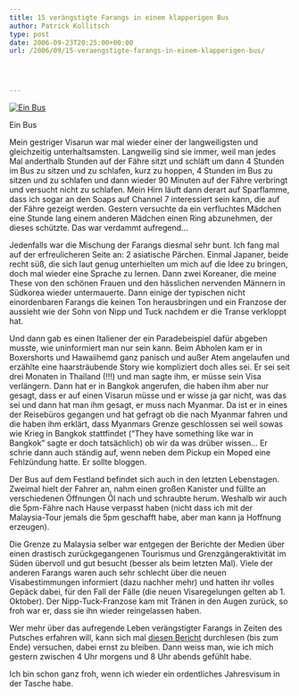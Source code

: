 ```yaml
---
title: 15 verängstigte Farangs in einem klapperigen Bus
author: Patrick Kollitsch
type: post
date: 2006-09-23T20:25:00+00:00
url: /2006/09/15-veraengstigte-farangs-in-einem-klapperigen-bus/




---
```

<div class="flickr">
  <a href="http://flickr.com/photos/schreibblogade/250244877/"><img src="//static.flickr.com/89/250244877_cdca847c31.jpg" alt="Ein Bus" /></a></p> 
  
  <p>
    Ein Bus
  </p>
</div>

Mein gestriger Visarun war mal wieder einer der langweiligsten und gleichzeitig unterhaltsamsten. Langweilig sind sie immer, weil man jedes Mal anderthalb Stunden auf der F&auml;hre sitzt und schl&auml;ft um dann 4 Stunden im Bus zu sitzen und zu schlafen, kurz zu hoppen, 4 Stunden im Bus zu sitzen und zu schlafen und dann wieder 90 Minuten auf der F&auml;hre verbringt und versucht nicht zu schlafen. Mein Hirn l&auml;uft dann derart auf Sparflamme, dass ich sogar an den Soaps auf Channel 7 interessiert sein kann, die auf der F&auml;hre gezeigt werden. Gestern versuchte da ein verfluchtes M&auml;dchen eine Stunde lang einem anderen M&auml;dchen einen Ring abzunehmen, der dieses sch&uuml;tzte. Das war verdammt aufregend&#8230;

Jedenfalls war die Mischung der Farangs diesmal sehr bunt. Ich fang mal auf der erfreulicheren Seite an: 2 asiatische P&auml;rchen. Einmal Japaner, beide recht s&uuml;&szlig;, die sich laut genug unterhielten um mich auf die Idee zu bringen, doch mal wieder eine Sprache zu lernen. Dann zwei Koreaner, die meine These von den sch&ouml;nen Frauen und den h&auml;sslichen nervenden M&auml;nnern in S&uuml;dkorea wieder untermauerte. Dann einige der typischen nicht einordenbaren Farangs die keinen Ton herausbringen und ein Franzose der aussieht wie der Sohn von Nipp und Tuck nachdem er die Transe verkloppt hat. 

Und dann gab es einen Italiener der ein Paradebeispiel daf&uuml;r abgeben musste, wie uninformiert man nur sein kann. Beim Abholen kam er in Boxershorts und Hawaiihemd ganz panisch und au&szlig;er Atem angelaufen und erz&auml;hlte eine haarstr&auml;ubende Story wie kompliziert doch alles sei. Er sei seit drei Monaten in Thailand (!!!) und man sagte ihm, er m&uuml;sse sein Visa verl&auml;ngern. Dann hat er in Bangkok angerufen, die haben ihm aber nur gesagt, dass er auf einen Visarun m&uuml;sse und er wisse ja gar nicht, was das sei und dann hat man ihm gesagt, er muss nach Myanmar. Da ist er in eines der Reiseb&uuml;ros gegangen und hat gefragt ob die nach Myanmar fahren und die haben ihm erkl&auml;rt, dass Myanmars Grenze geschlossen sei weil sowas wie Krieg in Bangkok stattfindet (&#8220;They have something like war in Bangkok&#8221; sagte er doch tats&auml;chlich) ob wir da was dr&uuml;ber wissen&#8230; Er schrie dann auch st&auml;ndig auf, wenn neben dem Pickup ein Moped eine Fehlz&uuml;ndung hatte. Er sollte bloggen.

Der Bus auf dem Festland befindet sich auch in den letzten Lebenstagen. Zweimal hielt der Fahrer an, nahm einen gro&szlig;en Kanister und f&uuml;llte an verschiedenen &Ouml;ffnungen &Ouml;l nach und schraubte herum. Weshalb wir auch die 5pm-F&auml;hre nach Hause verpasst haben (nicht dass ich mit der Malaysia-Tour jemals die 5pm geschafft habe, aber man kann ja Hoffnung erzeugen).

Die Grenze zu Malaysia selber war entgegen der Berichte der Medien &uuml;ber einen drastisch zur&uuml;ckgegangenen Tourismus und Grenzg&auml;ngeraktivit&auml;t im S&uuml;den &uuml;bervoll und gut besucht (besser als beim letzten Mal). Viele der anderen Farangs waren auch sehr schlecht &uuml;ber die neuen Visabestimmungen informiert (dazu nachher mehr) und hatten ihr volles Gep&auml;ck dabei, f&uuml;r den Fall der F&auml;lle (die neuen Visaregelungen gelten ab 1. Oktober). Der Nipp-Tuck-Franzose kam mit Tr&auml;nen in den Augen zur&uuml;ck, so froh war er, dass sie ihn wieder reingelassen haben.

Wer mehr &uuml;ber das aufregende Leben ver&auml;ngstigter Farangs in Zeiten des Putsches erfahren will, kann sich mal [diesen Bericht][1] durchlesen (bis zum Ende) versuchen, dabei ernst zu bleiben. Dann weiss man, wie ich mich gestern zwischen 4 Uhr morgens und 8 Uhr abends gef&uuml;hlt habe. 

Ich bin schon ganz froh, wenn ich wieder ein ordentliches Jahresvisum in der Tasche habe.

 [1]: http://flyertalk.com/forum/showthread.php?t=603753&page=1&pp=15